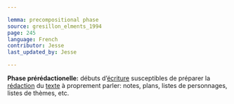 ```yaml
---

lemma: precompositional phase
source: gresillon_elments_1994
page: 245
language: French
contributor: Jesse
last_updated_by: Jesse

---
```

**Phase prérédactionelle:** débuts d’[écriture](writingProcess.html) susceptibles de préparer la [rédaction](editing.html) du [texte](text.html) à proprement parler: notes, plans, listes de personnages, listes de thèmes, etc.
